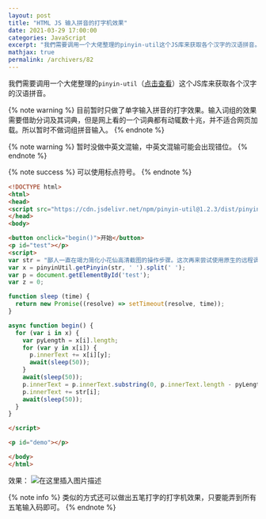 ```yaml
---
layout: post
title: "HTML JS 输入拼音的打字机效果"
date: 2021-03-29 17:00:00
categories: JavaScript
excerpt: "我們需要调用一个大佬整理的pinyin-util这个JS库来获取各个汉字的汉语拼音。目前暂时只做了单字输入拼音的打字效果。输入词组的效果需要借助分词及其词典，但是网上看的一个词典都有动辄数十兆，并不适合网页加载。所以暂时不做词组拼音输入。暂时没做中英文混输，中英文混输可能会出现错位。可以使用标点符号。"
mathjax: true
permalink: /archivers/82
---
```


我們需要调用一个大佬整理的```pinyin-util```（[点击查看](https://www.jsdelivr.com/package/npm/pinyin-util)）这个JS库来获取各个汉字的汉语拼音。

{% note warning %}
目前暂时只做了单字输入拼音的打字效果。输入词组的效果需要借助分词及其词典，但是网上看的一个词典都有动辄数十兆，并不适合网页加载。所以暂时不做词组拼音输入。
{% endnote %}

{% note warning %}
暂时没做中英文混输，中英文混输可能会出现错位。
{% endnote %}

{% note success %}
可以使用标点符号。
{% endnote %}

```html
<!DOCTYPE html>
<html>
<head>
<script src="https://cdn.jsdelivr.net/npm/pinyin-util@1.2.3/dist/pinyin-util.min.js"></script>
</head>
<body>

<button onclick="begin()">开始</button>
<p id="test"></p>
<script>
var str = "鄙人一直在竭力简化小花仙高清截图的操作步骤。这次再来尝试使用原生的远程调试来操作指令。";
var x = pinyinUtil.getPinyin(str, ' ').split(' ');
var p = document.getElementById('test');
var z = 0;

function sleep (time) {
  return new Promise((resolve) => setTimeout(resolve, time));
}

async function begin() {
  for (var i in x) {
  	var pyLength = x[i].length;
    for (var y in x[i]) {
      p.innerText += x[i][y];
      await(sleep(50));
    }
    await(sleep(50));
    p.innerText = p.innerText.substring(0, p.innerText.length - pyLength);
    p.innerText += str[i];
    await(sleep(50));
  }
}

</script>

<p id="demo"></p>

</body>
</html>

```

效果：
![在这里插入图片描述](https://img-blog.csdnimg.cn/20210329170727115.gif#pic_center)

{% note info %}
类似的方式还可以做出五笔打字的打字机效果，只要能弄到所有五笔输入码即可。
{% endnote %}